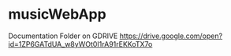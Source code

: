 # musicWebApp

Documentation Folder on GDRIVE https://drive.google.com/open?id=1ZP6GATdUA_w8yWOt0I1rA91rEKKoTX7o
